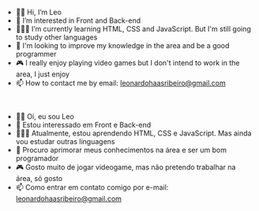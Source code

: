 - 👋🏻 Hi, I’m Leo
- 👀 I’m interested in Front and Back-end
- 👨🏻‍💻 I’m currently learning HTML, CSS and JavaScript. But I'm still going to study other languages
- 💎 I'm looking to improve my knowledge in the area and be a good programmer
- 🎮 I really enjoy playing video games but I don't intend to work in the area, I just enjoy
- 📫 How to contact me by email: leonardohaasribeiro@gmail.com

<br>

- 👋🏻 Oi, eu sou Leo
- 👀 Estou interessado em Front e Back-end
- 👨🏻‍💻 Atualmente, estou aprendendo HTML, CSS e JavaScript. Mas ainda vou estudar outras linguagens
- 💎 Procuro aprimorar meus conhecimentos na área e ser um bom programador
- 🎮 Gosto muito de jogar videogame, mas não pretendo trabalhar na área, só gosto
- 📫 Como entrar em contato comigo por e-mail: leonardohaasribeiro@gmail.com



<!--
**LeoHaas/LeoHaas** is a ✨ _special_ ✨ repository because its `README.md` (this file) appears on your GitHub profile.

Here are some ideas to get you started:

- 🔭 I’m currently working on ...
- 🌱 I’m currently learning ...
- 👯 I’m looking to collaborate on ...
- 🤔 I’m looking for help with ...
- 💬 Ask me about ...
- 📫 How to reach me: ...
- 😄 Pronouns: ...
- ⚡ Fun fact: ...
-->
